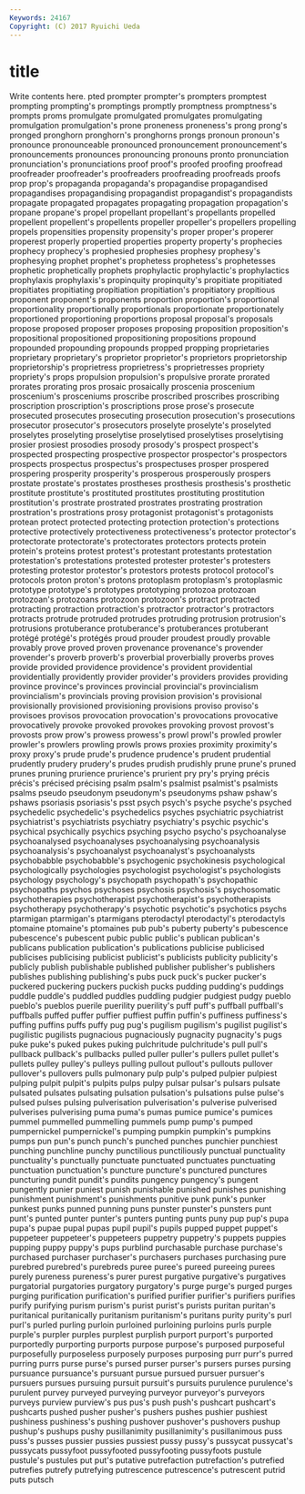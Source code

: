 ```yaml
---
Keywords: 24167 
Copyright: (C) 2017 Ryuichi Ueda
---
```


# title

Write contents here.
pted prompter prompter's prompters promptest prompting prompting's promptings
promptly promptness promptness's prompts proms promulgate promulgated promulgates promulgating promulgation
promulgation's prone proneness proneness's prong prong's pronged pronghorn pronghorn's pronghorns
prongs pronoun pronoun's pronounce pronounceable pronounced pronouncement pronouncement's pronouncements pronounces
pronouncing pronouns pronto pronunciation pronunciation's pronunciations proof proof's proofed proofing
proofread proofreader proofreader's proofreaders proofreading proofreads proofs prop prop's propaganda
propaganda's propagandise propagandised propagandises propagandising propagandist propagandist's propagandists propagate propagated
propagates propagating propagation propagation's propane propane's propel propellant propellant's propellants
propelled propellent propellent's propellents propeller propeller's propellers propelling propels propensities
propensity propensity's proper proper's properer properest properly propertied properties property
property's prophecies prophecy prophecy's prophesied prophesies prophesy prophesy's prophesying prophet
prophet's prophetess prophetess's prophetesses prophetic prophetically prophets prophylactic prophylactic's prophylactics
prophylaxis prophylaxis's propinquity propinquity's propitiate propitiated propitiates propitiating propitiation propitiation's
propitiatory propitious proponent proponent's proponents proportion proportion's proportional proportionality proportionally
proportionals proportionate proportionately proportioned proportioning proportions proposal proposal's proposals propose
proposed proposer proposes proposing proposition proposition's propositional propositioned propositioning propositions
propound propounded propounding propounds propped propping proprietaries proprietary proprietary's proprietor
proprietor's proprietors proprietorship proprietorship's proprietress proprietress's proprietresses propriety propriety's props
propulsion propulsion's propulsive prorate prorated prorates prorating pros prosaic prosaically
proscenia proscenium proscenium's prosceniums proscribe proscribed proscribes proscribing proscription proscription's
proscriptions prose prose's prosecute prosecuted prosecutes prosecuting prosecution prosecution's prosecutions
prosecutor prosecutor's prosecutors proselyte proselyte's proselyted proselytes proselyting proselytise proselytised
proselytises proselytising prosier prosiest prosodies prosody prosody's prospect prospect's prospected
prospecting prospective prospector prospector's prospectors prospects prospectus prospectus's prospectuses prosper
prospered prospering prosperity prosperity's prosperous prosperously prospers prostate prostate's prostates
prostheses prosthesis prosthesis's prosthetic prostitute prostitute's prostituted prostitutes prostituting prostitution
prostitution's prostrate prostrated prostrates prostrating prostration prostration's prostrations prosy protagonist
protagonist's protagonists protean protect protected protecting protection protection's protections protective
protectively protectiveness protectiveness's protector protector's protectorate protectorate's protectorates protectors protects
protein protein's proteins protest protest's protestant protestants protestation protestation's protestations
protested protester protester's protesters protesting protestor protestor's protestors protests protocol
protocol's protocols proton proton's protons protoplasm protoplasm's protoplasmic prototype prototype's
prototypes prototyping protozoa protozoan protozoan's protozoans protozoon protozoon's protract protracted
protracting protraction protraction's protractor protractor's protractors protracts protrude protruded protrudes
protruding protrusion protrusion's protrusions protuberance protuberance's protuberances protuberant protégé protégé's
protégés proud prouder proudest proudly provable provably prove proved proven
provenance provenance's provender provender's proverb proverb's proverbial proverbially proverbs proves
provide provided providence providence's provident providential providentially providently provider provider's
providers provides providing province province's provinces provincial provincial's provincialism provincialism's
provincials proving provision provision's provisional provisionally provisioned provisioning provisions proviso
proviso's provisoes provisos provocation provocation's provocations provocative provocatively provoke provoked
provokes provoking provost provost's provosts prow prow's prowess prowess's prowl
prowl's prowled prowler prowler's prowlers prowling prowls prows proxies proximity
proximity's proxy proxy's prude prude's prudence prudence's prudent prudential prudently
prudery prudery's prudes prudish prudishly prune prune's pruned prunes pruning
prurience prurience's prurient pry pry's prying précis précis's précised précising
psalm psalm's psalmist psalmist's psalmists psalms pseudo pseudonym pseudonym's pseudonyms
pshaw pshaw's pshaws psoriasis psoriasis's psst psych psych's psyche psyche's
psyched psychedelic psychedelic's psychedelics psyches psychiatric psychiatrist psychiatrist's psychiatrists psychiatry
psychiatry's psychic psychic's psychical psychically psychics psyching psycho psycho's psychoanalyse
psychoanalysed psychoanalyses psychoanalysing psychoanalysis psychoanalysis's psychoanalyst psychoanalyst's psychoanalysts psychobabble psychobabble's
psychogenic psychokinesis psychological psychologically psychologies psychologist psychologist's psychologists psychology psychology's
psychopath psychopath's psychopathic psychopaths psychos psychoses psychosis psychosis's psychosomatic psychotherapies
psychotherapist psychotherapist's psychotherapists psychotherapy psychotherapy's psychotic psychotic's psychotics psychs ptarmigan
ptarmigan's ptarmigans pterodactyl pterodactyl's pterodactyls ptomaine ptomaine's ptomaines pub pub's
puberty puberty's pubescence pubescence's pubescent pubic public public's publican publican's
publicans publication publication's publications publicise publicised publicises publicising publicist publicist's
publicists publicity publicity's publicly publish publishable published publisher publisher's publishers
publishes publishing publishing's pubs puck puck's pucker pucker's puckered puckering
puckers puckish pucks pudding pudding's puddings puddle puddle's puddled puddles
puddling pudgier pudgiest pudgy pueblo pueblo's pueblos puerile puerility puerility's
puff puff's puffball puffball's puffballs puffed puffer puffier puffiest puffin
puffin's puffiness puffiness's puffing puffins puffs puffy pug pug's pugilism
pugilism's pugilist pugilist's pugilistic pugilists pugnacious pugnaciously pugnacity pugnacity's pugs
puke puke's puked pukes puking pulchritude pulchritude's pull pull's pullback
pullback's pullbacks pulled puller puller's pullers pullet pullet's pullets pulley
pulley's pulleys pulling pullout pullout's pullouts pullover pullover's pullovers pulls
pulmonary pulp pulp's pulped pulpier pulpiest pulping pulpit pulpit's pulpits
pulps pulpy pulsar pulsar's pulsars pulsate pulsated pulsates pulsating pulsation
pulsation's pulsations pulse pulse's pulsed pulses pulsing pulverisation pulverisation's pulverise
pulverised pulverises pulverising puma puma's pumas pumice pumice's pumices pummel
pummelled pummelling pummels pump pump's pumped pumpernickel pumpernickel's pumping pumpkin
pumpkin's pumpkins pumps pun pun's punch punch's punched punches punchier
punchiest punching punchline punchy punctilious punctiliously punctual punctuality punctuality's punctually
punctuate punctuated punctuates punctuating punctuation punctuation's puncture puncture's punctured punctures
puncturing pundit pundit's pundits pungency pungency's pungent pungently punier puniest
punish punishable punished punishes punishing punishment punishment's punishments punitive punk
punk's punker punkest punks punned punning puns punster punster's punsters
punt punt's punted punter punter's punters punting punts puny pup
pup's pupa pupa's pupae pupal pupas pupil pupil's pupils pupped
puppet puppet's puppeteer puppeteer's puppeteers puppetry puppetry's puppets puppies pupping
puppy puppy's pups purblind purchasable purchase purchase's purchased purchaser purchaser's
purchasers purchases purchasing pure purebred purebred's purebreds puree puree's pureed
pureeing purees purely pureness pureness's purer purest purgative purgative's purgatives
purgatorial purgatories purgatory purgatory's purge purge's purged purges purging purification
purification's purified purifier purifier's purifiers purifies purify purifying purism purism's
purist purist's purists puritan puritan's puritanical puritanically puritanism puritanism's puritans
purity purity's purl purl's purled purling purloin purloined purloining purloins
purls purple purple's purpler purples purplest purplish purport purport's purported
purportedly purporting purports purpose purpose's purposed purposeful purposefully purposeless purposely
purposes purposing purr purr's purred purring purrs purse purse's pursed
purser purser's pursers purses pursing pursuance pursuance's pursuant pursue pursued
pursuer pursuer's pursuers pursues pursuing pursuit pursuit's pursuits purulence purulence's
purulent purvey purveyed purveying purveyor purveyor's purveyors purveys purview purview's
pus pus's push push's pushcart pushcart's pushcarts pushed pusher pusher's
pushers pushes pushier pushiest pushiness pushiness's pushing pushover pushover's pushovers
pushup pushup's pushups pushy pusillanimity pusillanimity's pusillanimous puss puss's pusses
pussier pussies pussiest pussy pussy's pussycat pussycat's pussycats pussyfoot pussyfooted
pussyfooting pussyfoots pustule pustule's pustules put put's putative putrefaction putrefaction's
putrefied putrefies putrefy putrefying putrescence putrescence's putrescent putrid puts putsch
